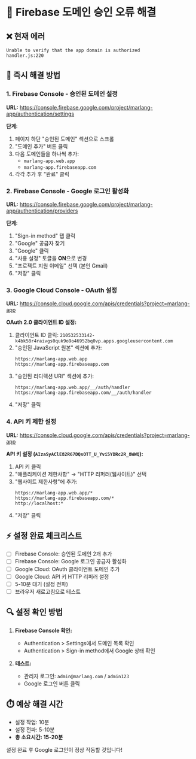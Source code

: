 # 🚨 Firebase 도메인 승인 오류 해결

## ❌ 현재 에러
```
Unable to verify that the app domain is authorized
handler.js:220
```

## 🎯 즉시 해결 방법

### 1. Firebase Console - 승인된 도메인 설정
**URL:** https://console.firebase.google.com/project/marlang-app/authentication/settings

**단계:**
1. 페이지 하단 "승인된 도메인" 섹션으로 스크롤
2. "도메인 추가" 버튼 클릭
3. 다음 도메인들을 하나씩 추가:
   - `marlang-app.web.app`
   - `marlang-app.firebaseapp.com`
4. 각각 추가 후 "완료" 클릭

### 2. Firebase Console - Google 로그인 활성화
**URL:** https://console.firebase.google.com/project/marlang-app/authentication/providers

**단계:**
1. "Sign-in method" 탭 클릭
2. "Google" 공급자 찾기
3. "Google" 클릭
4. "사용 설정" 토글을 **ON**으로 변경
5. "프로젝트 지원 이메일" 선택 (본인 Gmail)
6. "저장" 클릭

### 3. Google Cloud Console - OAuth 설정
**URL:** https://console.cloud.google.com/apis/credentials?project=marlang-app

**OAuth 2.0 클라이언트 ID 설정:**
1. 클라이언트 ID 클릭: `210532533142-k4bk58r4raivgs0quk9o9o46952bq0vp.apps.googleusercontent.com`
2. "승인된 JavaScript 원본" 섹션에 추가:
   ```
   https://marlang-app.web.app
   https://marlang-app.firebaseapp.com
   ```
3. "승인된 리디렉션 URI" 섹션에 추가:
   ```
   https://marlang-app.web.app/__/auth/handler
   https://marlang-app.firebaseapp.com/__/auth/handler
   ```
4. "저장" 클릭

### 4. API 키 제한 설정
**URL:** https://console.cloud.google.com/apis/credentials?project=marlang-app

**API 키 설정 (`AIzaSyAClE82R67DQsOTT_U_Yvi5YDRc2R_8WWQ`):**
1. API 키 클릭
2. "애플리케이션 제한사항" → "HTTP 리퍼러(웹사이트)" 선택
3. "웹사이트 제한사항"에 추가:
   ```
   https://marlang-app.web.app/*
   https://marlang-app.firebaseapp.com/*
   http://localhost:*
   ```
4. "저장" 클릭

## ⚡ 설정 완료 체크리스트

- [ ] Firebase Console: 승인된 도메인 2개 추가
- [ ] Firebase Console: Google 로그인 공급자 활성화
- [ ] Google Cloud: OAuth 클라이언트 도메인 추가
- [ ] Google Cloud: API 키 HTTP 리퍼러 설정
- [ ] 5-10분 대기 (설정 전파)
- [ ] 브라우저 새로고침으로 테스트

## 🔍 설정 확인 방법

1. **Firebase Console 확인:**
   - Authentication > Settings에서 도메인 목록 확인
   - Authentication > Sign-in method에서 Google 상태 확인

2. **테스트:**
   - 관리자 로그인: `admin@marlang.com` / `admin123`
   - Google 로그인 버튼 클릭

## ⏱️ 예상 해결 시간
- 설정 작업: 10분
- 설정 전파: 5-10분
- **총 소요시간: 15-20분**

설정 완료 후 Google 로그인이 정상 작동할 것입니다!